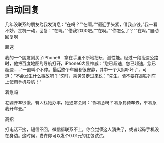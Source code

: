 # 自动回复

几年没联系的朋友给我发消息：“在吗？”“在啊。”“最近手头紧，借我点钱。”我一看不妙，灵机一动，回复：“在啊。”“借我2000吧。”“在啊。”“你怎么了？”“在啊。”自动回复啊！ 

超速 

我的一个朋友刚买了iPhone6，拿在手里不断地把玩、测性能。经过一段高速公路时，他把百度地图的导航打开，iPhone6大显神威：“您已超速，您已超速，您已超速……”一直叫个不停。最后整个车厢都很安静，其中一个大妈吓坏了，问道：“不会发生什么事故吧？”这时，乘务员走过来说：“先生，请不要在高铁列车上使用手机导航！” 

着急吗 

老婆开车很慢，有人找她办事，她通常会问：“你着急吗？着急我骑车去，不着急我开车去。” 

高招 

打电话不接，短信不回，微信都联系不上，你会觉得这人消失了，或者起码手机没在身边。这时候，或许你可以发个0.01元的红包试试。